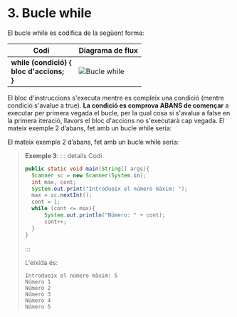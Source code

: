 # 3. Bucle while

El bucle while es codifica de la següent forma: 

|Codi| Diagrama de flux|
|----|-----------------|
|**while (condició) { <br> bloc d'accions; <br> }**| ![Bucle while](/uf4/bucle_while.jpg)|

El bloc d'instruccions s'executa mentre es compleix una condició (mentre condició s'avalue a true). **La condició es comprova ABANS de començar** a executar per primera vegada el bucle, per la qual cosa si s'avalua a false en la primera iteració, llavors el bloc d'accions no s'executarà cap vegada. El mateix exemple 2 d’abans, fet amb un bucle while seria:

El mateix exemple 2 d’abans, fet amb un bucle while seria:

>**Exemple 3**:
>::: details Codi
>```java
>public static void main(String[] args){
>   Scanner sc = new Scanner(System.in);
>   int max, cont;
>   System.out.print("Introdueix el número màxim: ");
>   max = sc.nextInt();
>   cont = 1;
>   while (cont <= max){
>       System.out.println("Número: " + cont);
>       cont++;
>   }
>}
>```
>:::
>
>L'eixida és:
>
>```plaintext
>Introdueix el número màxim: 5
>Número 1
>Número 2
>Número 3
>Número 4
>Número 5
>```